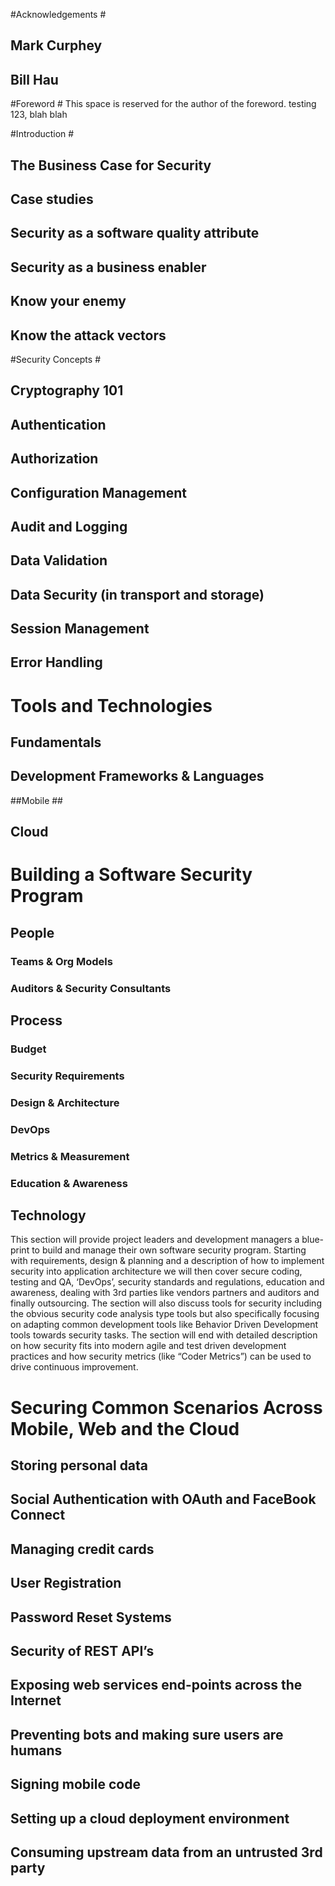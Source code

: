 #Acknowledgements #
## Mark Curphey ##
## Bill Hau ##

#Foreword #
This space is reserved for the author of the foreword. 
testing 123, blah blah 

#Introduction #
## The Business Case for Security
## Case studies
## Security as a software quality attribute
## Security as a business enabler
## Know your enemy
## Know the attack vectors

#Security Concepts #
## Cryptography 101
## Authentication
## Authorization
## Configuration Management
## Audit and Logging
## Data Validation
## Data Security (in transport and storage)
## Session Management
## Error Handling

# Tools and Technologies #
## Fundamentals ##
## Development Frameworks & Languages ##
##Mobile ##
## Cloud ##


# Building a Software Security Program #
## People ##
### Teams & Org Models ###
### Auditors & Security Consultants ###
## Process ##
### Budget ###
### Security Requirements ###
### Design & Architecture ###
### DevOps ###
### Metrics & Measurement ###
### Education & Awareness ###
## Technology ##

This section will provide project leaders and development managers a blue-print to build and manage their own software security program. Starting with requirements, design & planning and a description of how to implement security into application architecture we will then cover secure coding, testing and QA, ‘DevOps’, security standards and regulations, education and awareness, dealing with 3rd parties like vendors partners and auditors and finally outsourcing. The section will also discuss tools for security including the obvious security code analysis type tools but also specifically focusing on adapting common development tools like Behavior Driven Development tools towards security tasks. The section will end with detailed description on how security fits into modern agile and test driven development practices and how security metrics (like “Coder Metrics”) can be used to drive continuous improvement.



# Securing Common Scenarios Across Mobile, Web and the Cloud #
## Storing personal data ##
## Social Authentication with OAuth and FaceBook Connect
## Managing credit cards ##
## User Registration ##
## Password Reset Systems ##
## Security of REST API’s ##
## Exposing web services end-points across the Internet ##
## Preventing bots and making sure users are humans ##
## Signing mobile code ##
## Setting up a cloud deployment environment ##
## Consuming upstream data from an untrusted 3rd party ##


